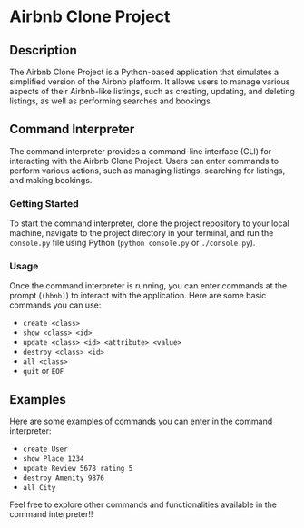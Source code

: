 # Airbnb Clone Project

## Description

The Airbnb Clone Project is a Python-based application that simulates a simplified version of the Airbnb platform. It allows users to manage various aspects of their Airbnb-like listings, such as creating, updating, and deleting listings, as well as performing searches and bookings.

## Command Interpreter

The command interpreter provides a command-line interface (CLI) for interacting with the Airbnb Clone Project. Users can enter commands to perform various actions, such as managing listings, searching for listings, and making bookings.

### Getting Started

To start the command interpreter, clone the project repository to your local machine, navigate to the project directory in your terminal, and run the `console.py` file using Python (`python console.py` or `./console.py`).

### Usage

Once the command interpreter is running, you can enter commands at the prompt (`(hbnb)`) to interact with the application. Here are some basic commands you can use:

- `create <class>`
- `show <class> <id>`
- `update <class> <id> <attribute> <value>`
- `destroy <class> <id>`
- `all <class>`
- `quit` or `EOF`

## Examples

Here are some examples of commands you can enter in the command interpreter:

- `create User`
- `show Place 1234`
- `update Review 5678 rating 5`
- `destroy Amenity 9876`
- `all City`

Feel free to explore other commands and functionalities available in the command interpreter!!
